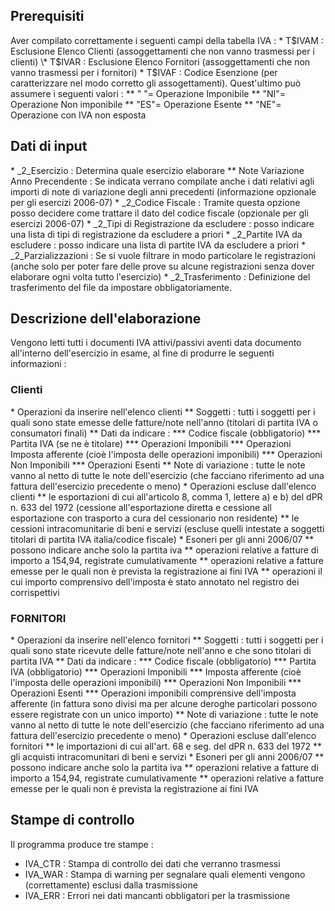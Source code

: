 ## Prerequisiti
Aver compilato correttamente i seguenti campi della tabella IVA : 
 \* T$IVAM :  Esclusione Elenco Clienti  (assoggettamenti che non vanno trasmessi per i clienti)
 \* T$IVAR :  Esclusione Elenco Fornitori (assoggettamenti che non vanno trasmessi per i fornitori)
 \* T$IVAF :  Codice Esenzione (per caratterizzare nel modo corretto gli assogettamenti). Quest'ultimo può assumere i seguenti valori : 
 \*\* "  "= Operazione Imponibile
 \*\* "NI"= Operazione Non imponibile
 \*\* "ES"= Operazione Esente
 \*\* "NE"= Operazione con IVA non esposta

## Dati di input
 \* _2_Esercizio :  Determina quale esercizio elaborare
 \*\* Note Variazione Anno Precendente :  Se indicata verrano compilate anche i dati relativi agli importi di note di variazione degli anni precedenti (informazione opzionale per gli esercizi 2006-07)
 \* _2_Codice Fiscale :  Tramite questa opzione posso decidere come trattare il dato del codice fiscale (opzionale per gli esercizi 2006-07)
 \* _2_Tipi di Registrazione da escludere :  posso indicare una lista di tipi di registrazione da escludere a priori
 \* _2_Partite IVA da escludere :  posso indicare una lista di partite IVA da escludere a priori
 \* _2_Parzializzazioni :  Se si vuole filtrare in modo particolare le registrazioni (anche solo per poter fare delle prove su alcune registrazioni senza dover elaborare ogni volta tutto l'esercizio)
 \* _2_Trasferimento :  Definizione del trasferimento del file da impostare obbligatoriamente.

## Descrizione dell'elaborazione
Vengono letti tutti i documenti IVA attivi/passivi aventi data documento all'interno dell'esercizio in esame, al fine di produrre le seguenti informazioni : 

### Clienti
 \* Operazioni da inserire nell'elenco clienti
 \*\* Soggetti :  tutti i soggetti per i quali sono state emesse delle fatture/note nell'anno (titolari di partita IVA o consumatori finali)
 \*\* Dati da indicare : 
 \*\*\* Codice fiscale (obbligatorio)
 \*\*\* Partita IVA (se ne è titolare)
 \*\*\* Operazioni Imponibili
 \*\*\* Operazioni Imposta afferente (cioè l'imposta delle operazioni imponibili)
 \*\*\* Operazioni Non Imponibili
 \*\*\* Operazioni Esenti
 \*\* Note di variazione :  tutte le note vanno al netto di tutte le note dell'esercizio (che facciano riferimento ad una fattura dell'esercizio precedente o meno)
 \* Operazioni escluse dall'elenco clienti
 \*\* le esportazioni di cui all'articolo 8, comma 1, lettere a) e b) del dPR n. 633 del 1972 (cessione all'esportazione diretta  e cessione all esportazione con trasporto a cura del cessionario non residente)
 \*\* le cessioni intracomunitarie di beni e servizi (escluse quelli intestate a soggetti titolari di partita IVA italia/codice fiscale)
 \* Esoneri per gli anni 2006/07
 \*\* possono indicare anche solo la partita iva
 \*\* operazioni relative a fatture di importo a 154,94, registrate cumulativamente
 \*\* operazioni relative a fatture emesse per le quali non è prevista la registrazione ai fini IVA
 \*\* operazioni il cui importo comprensivo dell'imposta è stato annotato nel registro dei corrispettivi

### FORNITORI
 \* Operazioni da inserire nell'elenco fornitori
 \*\* Soggetti :  tutti i soggetti per i quali sono state ricevute delle fatture/note nell'anno e che sono titolari di partita IVA
 \*\* Dati da indicare : 
 \*\*\* Codice fiscale (obbligatorio)
 \*\*\* Partita IVA (obbligatorio)
 \*\*\* Operazioni Imponibili
 \*\*\* Imposta afferente (cioè l'imposta delle operazioni imponibili)
 \*\*\* Operazioni Non Imponibili
 \*\*\* Operazioni Esenti
 \*\*\* Operazioni imponibili comprensive dell'imposta afferente (in fattura sono divisi ma per alcune deroghe particolari possono essere registrate con un unico importo)
 \*\* Note di variazione :  tutte le note vanno al netto di tutte le note dell'esercizio (che facciano riferimento ad una fattura dell'esercizio precedente o meno)
 \* Operazioni escluse dall'elenco fornitori
 \*\* le importazioni di cui all'art. 68 e seg. del dPR n. 633 del 1972
 \*\* gli acquisti intracomunitari di beni e servizi
 \* Esoneri per gli anni 2006/07
 \*\* possono indicare anche solo la partita iva
 \*\* operazioni relative a fatture di importo a 154,94, registrate cumulativamente
 \*\* operazioni relative a fatture emesse per le quali non è prevista la registrazione ai fini IVA

## Stampe di controllo
Il programma produce tre stampe : 
 - IVA_CTR :  Stampa di controllo dei dati che verranno trasmessi
 - IVA_WAR :  Stampa di warning per segnalare quali elementi vengono (correttamente) esclusi dalla trasmissione
 - IVA_ERR :  Errori nei dati mancanti obbligatori per la trasmissione
